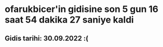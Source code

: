 # ofarukbicer'in gidisine son 5 gun 16 saat 54 dakika 27 saniye kaldi

## Gidis tarihi: 30.09.2022 :(
